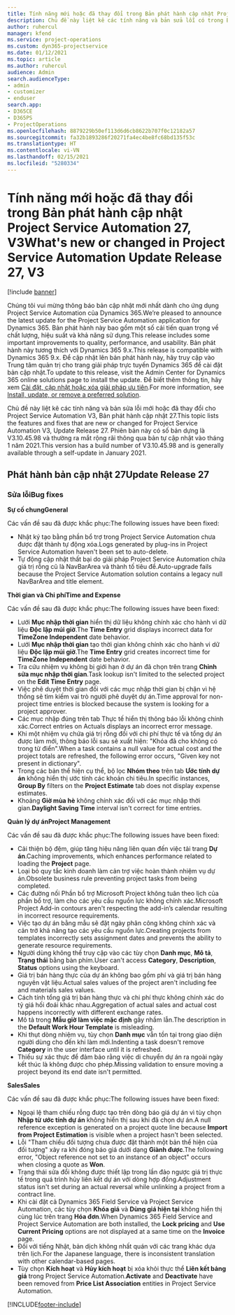 ```yaml
---
title: Tính năng mới hoặc đã thay đổi trong Bản phát hành cập nhật Project Service Automation 27, V3
description: Chủ đề này liệt kê các tính năng và bản sửa lỗi có trong Bản phát hành cập nhật Project Service Automation 27, V3.
author: ruhercul
manager: kfend
ms.service: project-operations
ms.custom: dyn365-projectservice
ms.date: 01/12/2021
ms.topic: article
ms.author: ruhercul
audience: Admin
search.audienceType:
- admin
- customizer
- enduser
search.app:
- D365CE
- D365PS
- ProjectOperations
ms.openlocfilehash: 8879229b50ef113d6d6cb8622b707f0c12182a57
ms.sourcegitcommit: fa32b1893286f20271fa4ec4be8fc68bd135f53c
ms.translationtype: HT
ms.contentlocale: vi-VN
ms.lasthandoff: 02/15/2021
ms.locfileid: "5280334"
---
```

# <a name="whats-new-or-changed-in-project-service-automation-update-release-27-v3"></a><span data-ttu-id="8c6a1-103">Tính năng mới hoặc đã thay đổi trong Bản phát hành cập nhật Project Service Automation 27, V3</span><span class="sxs-lookup"><span data-stu-id="8c6a1-103">What's new or changed in Project Service Automation Update Release 27, V3</span></span>

[!include [banner](../includes/psa-now-project-operations.md)]

<span data-ttu-id="8c6a1-104">Chúng tôi vui mừng thông báo bản cập nhật mới nhất dành cho ứng dụng Project Service Automation của Dynamics 365.</span><span class="sxs-lookup"><span data-stu-id="8c6a1-104">We’re pleased to announce the latest update for the Project Service Automation application for Dynamics 365.</span></span> <span data-ttu-id="8c6a1-105">Bản phát hành này bao gồm một số cải tiến quan trọng về chất lượng, hiệu suất và khả năng sử dụng.</span><span class="sxs-lookup"><span data-stu-id="8c6a1-105">This release includes some important improvements to quality, performance, and usability.</span></span> <span data-ttu-id="8c6a1-106">Bản phát hành này tương thích với Dynamics 365 9.x.</span><span class="sxs-lookup"><span data-stu-id="8c6a1-106">This release is compatible with Dynamics 365 9.x.</span></span> <span data-ttu-id="8c6a1-107">Để cập nhật lên bản phát hành này, hãy truy cập vào Trung tâm quản trị cho trang giải pháp trực tuyến Dynamics 365 để cài đặt bản cập nhật.</span><span class="sxs-lookup"><span data-stu-id="8c6a1-107">To update to this release, visit the Admin Center for Dynamics 365 online solutions page to install the update.</span></span> <span data-ttu-id="8c6a1-108">Để biết thêm thông tin, hãy xem [Cài đặt, cập nhật hoặc xóa giải pháp ưu tiên](https://docs.microsoft.com/power-platform/admin/install-remove-preferred-solution).</span><span class="sxs-lookup"><span data-stu-id="8c6a1-108">For more information, see [Install, update, or remove a preferred solution](https://docs.microsoft.com/power-platform/admin/install-remove-preferred-solution).</span></span>

<span data-ttu-id="8c6a1-109">Chủ đề này liệt kê các tính năng và bản sửa lỗi mới hoặc đã thay đổi cho Project Service Automation V3, Bản phát hành cập nhật 27.</span><span class="sxs-lookup"><span data-stu-id="8c6a1-109">This topic lists the features and fixes that are new or changed for Project Service Automation V3, Update Release 27.</span></span> <span data-ttu-id="8c6a1-110">Phiên bản này có số bản dựng là V3.10.45.98 và thường ra mắt rộng rãi thông qua bản tự cập nhật vào tháng 1 năm 2021.</span><span class="sxs-lookup"><span data-stu-id="8c6a1-110">This version has a build number of V3.10.45.98 and is generally available through a self-update in January 2021.</span></span>

## <a name="update-release-27"></a><span data-ttu-id="8c6a1-111">Phát hành bản cập nhật 27</span><span class="sxs-lookup"><span data-stu-id="8c6a1-111">Update Release 27</span></span>

### <a name="bug-fixes"></a><span data-ttu-id="8c6a1-112">Sửa lỗi</span><span class="sxs-lookup"><span data-stu-id="8c6a1-112">Bug fixes</span></span>

<span data-ttu-id="8c6a1-113">**Sự cố chung**</span><span class="sxs-lookup"><span data-stu-id="8c6a1-113">**General**</span></span>

<span data-ttu-id="8c6a1-114">Các vấn đề sau đã được khắc phục:</span><span class="sxs-lookup"><span data-stu-id="8c6a1-114">The following issues have been fixed:</span></span>

- <span data-ttu-id="8c6a1-115">Nhật ký tạo bằng phần bổ trợ trong Project Service Automation chưa được đặt thành tự động xóa.</span><span class="sxs-lookup"><span data-stu-id="8c6a1-115">Logs generated by plug-ins in Project Service Automation haven't been set to auto-delete.</span></span>
- <span data-ttu-id="8c6a1-116">Tự động cập nhật thất bại do giải pháp Project Service Automation chứa giá trị rỗng cũ là NavBarArea và thành tố tiêu đề.</span><span class="sxs-lookup"><span data-stu-id="8c6a1-116">Auto-upgrade fails because the Project Service Automation solution contains a legacy null NavBarArea and title element.</span></span>

<span data-ttu-id="8c6a1-117">**Thời gian và Chi phí**</span><span class="sxs-lookup"><span data-stu-id="8c6a1-117">**Time and Expense**</span></span>

<span data-ttu-id="8c6a1-118">Các vấn đề sau đã được khắc phục:</span><span class="sxs-lookup"><span data-stu-id="8c6a1-118">The following issues have been fixed:</span></span>

- <span data-ttu-id="8c6a1-119">Lưới **Mục nhập thời gian** hiển thị dữ liệu không chính xác cho hành vi dữ liệu **Độc lập múi giờ**.</span><span class="sxs-lookup"><span data-stu-id="8c6a1-119">The **Time Entry** grid displays incorrect data for **TimeZone Independent** date behavior.</span></span>
- <span data-ttu-id="8c6a1-120">Lưới **Mục nhập thời gian** tạo thời gian không chính xác cho hành vi dữ liệu **Độc lập múi giờ**.</span><span class="sxs-lookup"><span data-stu-id="8c6a1-120">The **Time Entry** grid creates incorrect time for **TimeZone Independent** date behavior.</span></span>
- <span data-ttu-id="8c6a1-121">Tra cứu nhiệm vụ không bị giới hạn ở dự án đã chọn trên trang **Chỉnh sửa mục nhập thời gian**.</span><span class="sxs-lookup"><span data-stu-id="8c6a1-121">Task lookup isn't limited to the selected project on the **Edit Time Entry** page.</span></span>
- <span data-ttu-id="8c6a1-122">Việc phê duyệt thời gian đối với các mục nhập thời gian bị chặn vì hệ thống sẽ tìm kiếm vai trò người phê duyệt dự án.</span><span class="sxs-lookup"><span data-stu-id="8c6a1-122">Time approval for non-project time entries is blocked because the system is looking for a project approver.</span></span>
- <span data-ttu-id="8c6a1-123">Các mục nhập đúng trên tab Thực tế hiển thị thông báo lỗi không chính xác.</span><span class="sxs-lookup"><span data-stu-id="8c6a1-123">Correct entries on Actuals displays an incorrect error message.</span></span>
- <span data-ttu-id="8c6a1-124">Khi một nhiệm vụ chứa giá trị rỗng đối với chi phí thực tế và tổng dự án được làm mới, thông báo lỗi sau sẽ xuất hiện: "Khóa đã cho không có trong từ điển".</span><span class="sxs-lookup"><span data-stu-id="8c6a1-124">When a task contains a null value for actual cost and the project totals are refreshed, the following error occurs, "Given key not present in dictionary".</span></span>
- <span data-ttu-id="8c6a1-125">Trong các bản thể hiện cụ thể, bộ lọc **Nhóm theo** trên tab **Ước tính dự án** không hiển thị ước tính các khoản chi tiêu.</span><span class="sxs-lookup"><span data-stu-id="8c6a1-125">In specific instances, **Group By** filters on the **Project Estimate** tab does not display expense estimates.</span></span>
- <span data-ttu-id="8c6a1-126">Khoảng **Giờ mùa hè** không chính xác đối với các mục nhập thời gian.</span><span class="sxs-lookup"><span data-stu-id="8c6a1-126">**Daylight Saving Time** interval isn't correct for time entries.</span></span>

<span data-ttu-id="8c6a1-127">**Quản lý dự án**</span><span class="sxs-lookup"><span data-stu-id="8c6a1-127">**Project Management**</span></span>

<span data-ttu-id="8c6a1-128">Các vấn đề sau đã được khắc phục:</span><span class="sxs-lookup"><span data-stu-id="8c6a1-128">The following issues have been fixed:</span></span>

- <span data-ttu-id="8c6a1-129">Cải thiện bộ đệm, giúp tăng hiệu năng liên quan đến việc tải trang **Dự án**.</span><span class="sxs-lookup"><span data-stu-id="8c6a1-129">Caching improvements, which enhances performance related to loading the **Project** page.</span></span>
- <span data-ttu-id="8c6a1-130">Loại bỏ quy tắc kinh doanh làm cản trợ việc hoàn thành nhiệm vụ dự án.</span><span class="sxs-lookup"><span data-stu-id="8c6a1-130">Obsolete business rule preventing project tasks from being completed.</span></span>
- <span data-ttu-id="8c6a1-131">Các đường nối Phần bổ trợ Microsoft Project không tuân theo lịch của phần bổ trợ, làm cho các yêu cầu nguồn lực không chính xác.</span><span class="sxs-lookup"><span data-stu-id="8c6a1-131">Microsoft Project Add-in contours aren't respecting the add-in’s calendar resulting in incorrect resource requirements.</span></span>
- <span data-ttu-id="8c6a1-132">Việc tạo dự án bằng mẫu sẽ đặt ngày phân công không chính xác và cản trở khả năng tạo các yêu cầu nguồn lực.</span><span class="sxs-lookup"><span data-stu-id="8c6a1-132">Creating projects from templates incorrectly sets assignment dates and prevents the ability to generate resource requirements.</span></span>
- <span data-ttu-id="8c6a1-133">Người dùng không thể truy cập vào các tùy chọn **Danh mục**, **Mô tả**, **Trạng thái** bằng bàn phím.</span><span class="sxs-lookup"><span data-stu-id="8c6a1-133">User can't access **Category**, **Description**, **Status** options using the keyboard.</span></span>
- <span data-ttu-id="8c6a1-134">Giá trị bán hàng thực của dự án không bao gồm phí và giá trị bán hàng nguyên vật liệu.</span><span class="sxs-lookup"><span data-stu-id="8c6a1-134">Actual sales values of the project aren't including fee and materials sales values.</span></span>
- <span data-ttu-id="8c6a1-135">Cách tính tổng giá trị bán hàng thực và chi phí thực không chính xác do tỷ giá hối đoái khác nhau.</span><span class="sxs-lookup"><span data-stu-id="8c6a1-135">Aggregation of actual sales and actual cost happens incorrectly with different exchange rates.</span></span>
- <span data-ttu-id="8c6a1-136">Mô tả trong **Mẫu giờ làm việc mặc định** gây nhầm lẫn.</span><span class="sxs-lookup"><span data-stu-id="8c6a1-136">The description in the **Default Work Hour Template** is misleading.</span></span>
- <span data-ttu-id="8c6a1-137">Khi thụt dòng nhiệm vụ, tùy chọn **Danh mục** vẫn tồn tại trong giao diện người dùng cho đến khi làm mới.</span><span class="sxs-lookup"><span data-stu-id="8c6a1-137">Indenting a task doesn't remove **Category** in the user interface until it is refreshed.</span></span>
- <span data-ttu-id="8c6a1-138">Thiếu sự xác thực để đảm bảo rằng việc di chuyển dự án ra ngoài ngày kết thúc là không được cho phép.</span><span class="sxs-lookup"><span data-stu-id="8c6a1-138">Missing validation to ensure moving a project beyond its end date isn't permitted.</span></span>

<span data-ttu-id="8c6a1-139">**Sales**</span><span class="sxs-lookup"><span data-stu-id="8c6a1-139">**Sales**</span></span>

<span data-ttu-id="8c6a1-140">Các vấn đề sau đã được khắc phục:</span><span class="sxs-lookup"><span data-stu-id="8c6a1-140">The following issues have been fixed:</span></span>

- <span data-ttu-id="8c6a1-141">Ngoại lệ tham chiếu rỗng được tạo trên dòng báo giá dự án vì tùy chọn **Nhập từ ước tính dự án** không hiển thị sau khi đã chọn dự án.</span><span class="sxs-lookup"><span data-stu-id="8c6a1-141">A null reference exception is generated on a project quote line because **Import from Project Estimation** is visible when a project hasn't been selected.</span></span>
- <span data-ttu-id="8c6a1-142">Lỗi "Tham chiếu đối tượng chưa được đặt thành một bản thể hiện của đối tượng" xảy ra khi đóng báo giá dưới dạng **Giành được**.</span><span class="sxs-lookup"><span data-stu-id="8c6a1-142">The following error, "Object reference not set to an instance of an object" occurs when closing a quote as **Won**.</span></span>
- <span data-ttu-id="8c6a1-143">Trạng thái sửa đổi không được thiết lập trong lần đảo ngược giá trị thực tế trong quá trình hủy liên kết dự án với dòng hợp đồng.</span><span class="sxs-lookup"><span data-stu-id="8c6a1-143">Adjustment status isn't set during an actual reversal while unlinking a project from a contract line.</span></span>
- <span data-ttu-id="8c6a1-144">Khi cài đặt cả Dynamics 365 Field Service và Project Service Automation, các tùy chọn **Khóa giá** và **Dùng giá hiện tại** không hiển thị cùng lúc trên trang **Hóa đơn**.</span><span class="sxs-lookup"><span data-stu-id="8c6a1-144">When Dynamics 365 Field Service and Project Service Automation are both installed, the **Lock pricing** and **Use Current Pricing** options are not displayed at a same time on the **Invoice** page.</span></span>
- <span data-ttu-id="8c6a1-145">Đối với tiếng Nhật, bản dịch không nhất quán với các trang khác dựa trên lịch.</span><span class="sxs-lookup"><span data-stu-id="8c6a1-145">For the Japanese language, there is inconsistent translation with other calendar-based pages.</span></span>
- <span data-ttu-id="8c6a1-146">Tùy chọn **Kích hoạt** và **Hủy kích hoạt** bị xóa khỏi thực thể **Liên kết bảng giá** trong Project Service Automation.</span><span class="sxs-lookup"><span data-stu-id="8c6a1-146">**Activate** and **Deactivate** have been removed from **Price List Association** entities in Project Service Automation.</span></span>


[!INCLUDE[footer-include](../includes/footer-banner.md)]